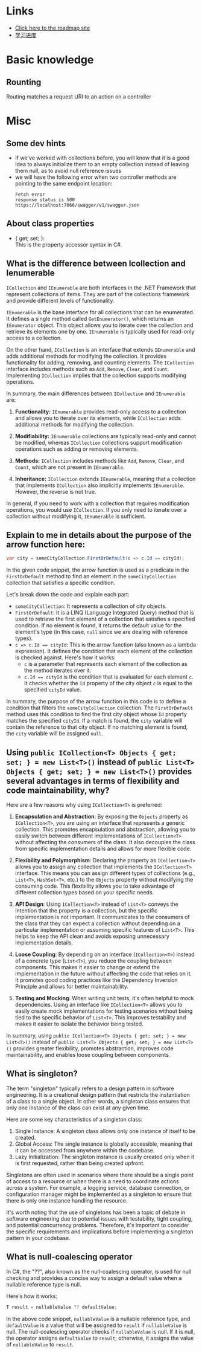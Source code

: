 # Links
- [Click here to the roadmap site](https://github.com/MoienTajik/AspNetCore-Developer-Roadmap)
- [学习进度](https://github.com/MoienTajik/AspNetCore-Developer-Roadmap)

# Basic knowledge
## Rounting
Routing matches a request URI to an action on a controller

# Misc
## Some dev hints
- If we've worked with collections before, you will know that it is a good idea to always initialize them to an empty collection instead of leaving them null, as to avoid null reference issues 
- we will have the following error when two controller methods are pointing to the same endpoint location:
  ```
  Fetch error
  response status is 500 https://localhost:7066/swagger/v1/swagger.json
  ```

## About class properties
- { get; set; }:<br>
This is the property accessor syntax in C#.

## What is the difference between Icollection and Ienumerable
`ICollection` and `IEnumerable` are both interfaces in the .NET Framework that represent collections of items. They are part of the collections framework and provide different levels of functionality.

`IEnumerable` is the base interface for all collections that can be enumerated. It defines a single method called `GetEnumerator()`, which returns an `IEnumerator` object. This object allows you to iterate over the collection and retrieve its elements one by one. `IEnumerable` is typically used for read-only access to a collection.

On the other hand, `ICollection` is an interface that extends `IEnumerable` and adds additional methods for modifying the collection. It provides functionality for adding, removing, and counting elements. The `ICollection` interface includes methods such as `Add`, `Remove`, `Clear`, and `Count`. Implementing `ICollection` implies that the collection supports modifying operations.

In summary, the main differences between `ICollection` and `IEnumerable` are:

1. **Functionality:** `IEnumerable` provides read-only access to a collection and allows you to iterate over its elements, while `ICollection` adds additional methods for modifying the collection.

2. **Modifiability:** `IEnumerable` collections are typically read-only and cannot be modified, whereas `ICollection` collections support modification operations such as adding or removing elements.

3. **Methods:** `ICollection` includes methods like `Add`, `Remove`, `Clear`, and `Count`, which are not present in `IEnumerable`.

4. **Inheritance:** `ICollection` extends `IEnumerable`, meaning that a collection that implements `ICollection` also implicitly implements `IEnumerable`. However, the reverse is not true.

In general, if you need to work with a collection that requires modification operations, you would use `ICollection`. If you only need to iterate over a collection without modifying it, `IEnumerable` is sufficient.

## Explain to me in details about the purpose of the arrow function here:
```csharp
var city = someCityCollection.FirstOrDefault(c => c.Id == cityId);
```

In the given code snippet, the arrow function is used as a predicate in the `FirstOrDefault` method to find an element in the `someCityCollection` collection that satisfies a specific condition. 

Let's break down the code and explain each part:
- `someCityCollection`: It represents a collection of city objects.
- `FirstOrDefault`: It is a LINQ (Language Integrated Query) method that is used to retrieve the first element of a collection that satisfies a specified condition. If no element is found, it returns the default value for the element's type (in this case, `null` since we are dealing with reference types).
- `c => c.Id == cityId`: This is the arrow function (also known as a lambda expression). It defines the condition that each element of the collection is checked against. Here's how it works:
  - `c` is a parameter that represents each element of the collection as the method iterates over it.
  - `c.Id == cityId` is the condition that is evaluated for each element `c`. It checks whether the `Id` property of the city object `c` is equal to the specified `cityId` value.

In summary, the purpose of the arrow function in this code is to define a condition that filters the `someCityCollection` collection. The `FirstOrDefault` method uses this condition to find the first city object whose `Id` property matches the specified `cityId`. If a match is found, the `city` variable will contain the reference to that city object. If no matching element is found, the `city` variable will be assigned `null`.

## Using `public ICollection<T> Objects { get; set; } = new List<T>()` instead of `public List<T> Objects { get; set; } = new List<T>()` provides several advantages in terms of flexibility and code maintainability, why?

Here are a few reasons why using `ICollection<T>` is preferred:

1. **Encapsulation and Abstraction**: By exposing the `Objects` property as `ICollection<T>`, you are using an interface that represents a generic collection. This promotes encapsulation and abstraction, allowing you to easily switch between different implementations of `ICollection<T>` without affecting the consumers of the class. It also decouples the class from specific implementation details and allows for more flexible code.

2. **Flexibility and Polymorphism**: Declaring the property as `ICollection<T>` allows you to assign any collection that implements the `ICollection<T>` interface. This means you can assign different types of collections (e.g., `List<T>`, `HashSet<T>`, etc.) to the `Objects` property without modifying the consuming code. This flexibility allows you to take advantage of different collection types based on your specific needs.

3. **API Design**: Using `ICollection<T>` instead of `List<T>` conveys the intention that the property is a collection, but the specific implementation is not important. It communicates to the consumers of the class that they can expect a collection without depending on a particular implementation or assuming specific features of `List<T>`. This helps to keep the API clean and avoids exposing unnecessary implementation details.

4. **Loose Coupling**: By depending on an interface (`ICollection<T>`) instead of a concrete type (`List<T>`), you reduce the coupling between components. This makes it easier to change or extend the implementation in the future without affecting the code that relies on it. It promotes good coding practices like the Dependency Inversion Principle and allows for better maintainability.

5. **Testing and Mocking**: When writing unit tests, it's often helpful to mock dependencies. Using an interface like `ICollection<T>` allows you to easily create mock implementations for testing scenarios without being tied to the specific behavior of `List<T>`. This improves testability and makes it easier to isolate the behavior being tested.

In summary, using `public ICollection<T> Objects { get; set; } = new List<T>()` instead of `public List<T> Objects { get; set; } = new List<T>()` provides greater flexibility, promotes abstraction, improves code maintainability, and enables loose coupling between components.

## What is singleton?
The term "singleton" typically refers to a design pattern in software engineering. It is a creational design pattern that restricts the instantiation of a class to a single object. In other words, a singleton class ensures that only one instance of the class can exist at any given time.

Here are some key characteristics of a singleton class:

1. Single Instance: A singleton class allows only one instance of itself to be created.
2. Global Access: The single instance is globally accessible, meaning that it can be accessed from anywhere within the codebase.
3. Lazy Initialization: The singleton instance is usually created only when it is first requested, rather than being created upfront.

Singletons are often used in scenarios where there should be a single point of access to a resource or when there is a need to coordinate actions across a system. For example, a logging service, database connection, or configuration manager might be implemented as a singleton to ensure that there is only one instance handling the resource.

It's worth noting that the use of singletons has been a topic of debate in software engineering due to potential issues with testability, tight coupling, and potential concurrency problems. Therefore, it's important to consider the specific requirements and implications before implementing a singleton pattern in your codebase.

## What is null-coalescing operator
In C#, the "??", also known as the null-coalescing operator, is used for null checking and provides a concise way to assign a default value when a nullable reference type is null.

Here's how it works:

```csharp
T result = nullableValue ?? defaultValue;
```

In the above code snippet, `nullableValue` is a nullable reference type, and `defaultValue` is a value that will be assigned to `result` if `nullableValue` is null. The null-coalescing operator checks if `nullableValue` is null. If it is null, the operator assigns `defaultValue` to `result`; otherwise, it assigns the value of `nullableValue` to `result`.

